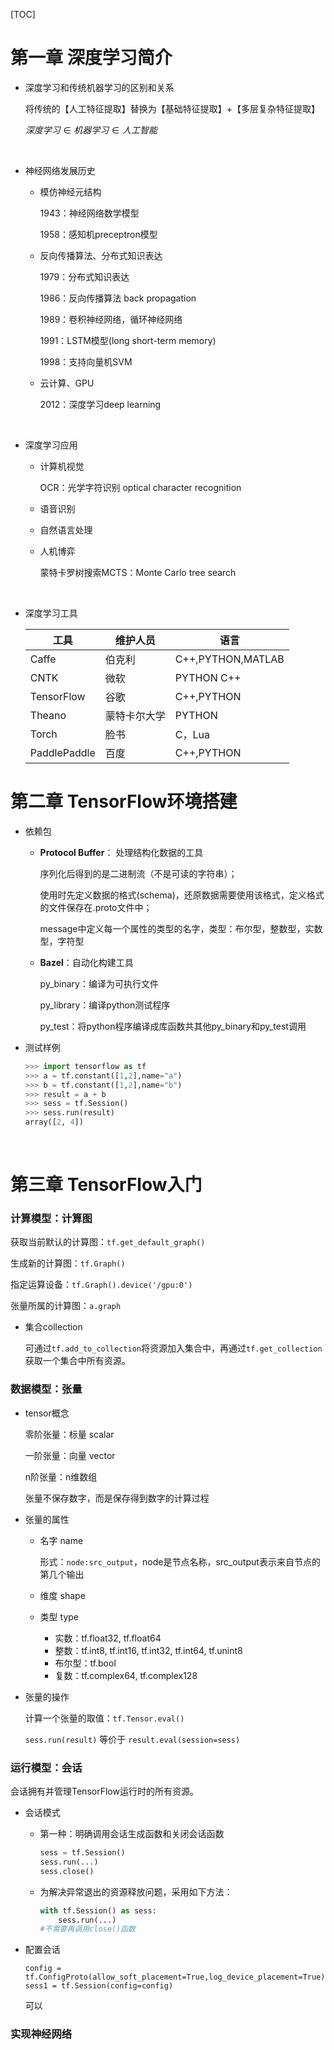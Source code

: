 [TOC]

# 第一章 深度学习简介

- 深度学习和传统机器学习的区别和关系

  将传统的【人工特征提取】替换为【基础特征提取】+【多层复杂特征提取】

  $深度学习  \in 机器学习 \in 人工智能$

  ​

- 神经网络发展历史

  - 模仿神经元结构

    1943：神经网络数学模型

    1958：感知机preceptron模型

  - 反向传播算法、分布式知识表达

    1979：分布式知识表达

    1986：反向传播算法 back propagation

    1989：卷积神经网络，循环神经网络

    1991：LSTM模型(long short-term memory)

    1998：支持向量机SVM

  - 云计算、GPU

    2012：深度学习deep learning

    ​

- 深度学习应用

  - 计算机视觉

    OCR：光学字符识别 optical character recognition

  - 语音识别

  - 自然语言处理

  - 人机博弈

    蒙特卡罗树搜索MCTS：Monte Carlo tree search 

    ​

- 深度学习工具

  | 工具         | 维护人员     | 语言              |
  | ------------ | ------------ | ----------------- |
  | Caffe        | 伯克利       | C++,PYTHON,MATLAB |
  | CNTK         | 微软         | PYTHON  C++       |
  | TensorFlow   | 谷歌         | C++,PYTHON        |
  | Theano       | 蒙特卡尔大学 | PYTHON            |
  | Torch        | 脸书         | C，Lua            |
  | PaddlePaddle | 百度         | C++,PYTHON        |




# 第二章 TensorFlow环境搭建

- 依赖包

  - **Protocol Buffer**： 处理结构化数据的工具

    序列化后得到的是二进制流（不是可读的字符串）；

    使用时先定义数据的格式(schema)，还原数据需要使用该格式，定义格式的文件保存在.proto文件中；

    message中定义每一个属性的类型的名字，类型：布尔型，整数型，实数型，字符型

  - **Bazel**：自动化构建工具

    py_binary：编译为可执行文件

    py_library：编译python测试程序

    py_test：将python程序编译成库函数共其他py_binary和py_test调用

- 测试样例

  ```python
  >>> import tensorflow as tf
  >>> a = tf.constant([1,2],name="a")
  >>> b = tf.constant([1,2],name="b")
  >>> result = a + b
  >>> sess = tf.Session()
  >>> sess.run(result)
  array([2, 4])
  ```

  ​


# 第三章 TensorFlow入门

### 计算模型：计算图

获取当前默认的计算图：`tf.get_default_graph()`

生成新的计算图：`tf.Graph()`

指定运算设备：`tf.Graph().device('/gpu:0')`

张量所属的计算图：`a.graph`

- 集合collection

  可通过`tf.add_to_collection`将资源加入集合中，再通过`tf.get_collection`获取一个集合中所有资源。

### 数据模型：张量

- tensor概念

  零阶张量：标量 scalar

  一阶张量：向量 vector

  n阶张量：n维数组

  张量不保存数字，而是保存得到数字的计算过程

- 张量的属性

  - 名字 name

    形式：`node:src_output`，node是节点名称，src_output表示来自节点的第几个输出

  - 维度 shape

  - 类型 type

    - 实数：tf.float32, tf.float64
    - 整数：tf.int8, tf.int16, tf.int32, tf.int64, tf.unint8
    - 布尔型：tf.bool
    - 复数：tf.complex64, tf.complex128

- 张量的操作

  计算一个张量的取值：`tf.Tensor.eval()`

  `sess.run(result)` 等价于 `result.eval(session=sess)`

### 运行模型：会话

会话拥有并管理TensorFlow运行时的所有资源。

- 会话模式

  - 第一种：明确调用会话生成函数和关闭会话函数

    ```python
    sess = tf.Session()
    sess.run(...)
    sess.close()
    ```

  - 为解决异常退出的资源释放问题，采用如下方法：

    ```python
    with tf.Session() as sess:
    	sess.run(...)
    #不需要再调用close()函数
    ```

- 配置会话

  ```
  config = tf.ConfigProto(allow_soft_placement=True,log_device_placement=True)
  sess1 = tf.Session(config=config)
  ```

  可以

### 实现神经网络